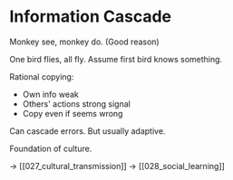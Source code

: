 # Information Cascade

Monkey see, monkey do. (Good reason)

One bird flies, all fly.
Assume first bird knows something.

Rational copying:
- Own info weak
- Others' actions strong signal
- Copy even if seems wrong

Can cascade errors.
But usually adaptive.

Foundation of culture.

→ [[027_cultural_transmission]]
→ [[028_social_learning]]